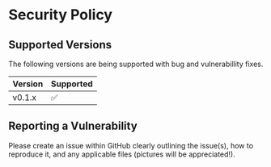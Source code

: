 # Security Policy

## Supported Versions

The following versions are being supported with bug and vulnerabillity 
fixes.

| Version | Supported          |
| ------- | ------------------ |
| v0.1.x   | :white_check_mark: |


## Reporting a Vulnerability

Please create an issue within GitHub clearly outlining the issue(s), 
how to reproduce it, and any applicable files (pictures will be 
appreciated!).
